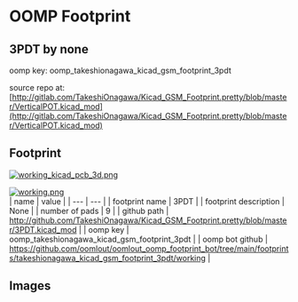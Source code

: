 # OOMP Footprint  
## 3PDT  by none  
  
oomp key: oomp_takeshionagawa_kicad_gsm_footprint_3pdt  
  
source repo at: [http://gitlab.com/TakeshiOnagawa/Kicad_GSM_Footprint.pretty/blob/master/VerticalPOT.kicad_mod](http://gitlab.com/TakeshiOnagawa/Kicad_GSM_Footprint.pretty/blob/master/VerticalPOT.kicad_mod)  
## Footprint  
  
[![working_kicad_pcb_3d.png](working_kicad_pcb_3d_600.png)](working_kicad_pcb_3d.png)  
  
[![working.png](working_600.png)](working.png)  
| name | value | 
| --- | --- | 
| footprint name | 3PDT | 
| footprint description | None | 
| number of pads | 9 | 
| github path | http://github.com/TakeshiOnagawa/Kicad_GSM_Footprint.pretty/blob/master/3PDT.kicad_mod | 
| oomp key | oomp_takeshionagawa_kicad_gsm_footprint_3pdt | 
| oomp bot github | https://github.com/oomlout/oomlout_oomp_footprint_bot/tree/main/footprints/takeshionagawa_kicad_gsm_footprint_3pdt/working | 
## Images  
